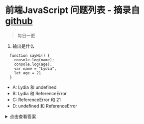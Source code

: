 # 前端JavaScript 问题列表  - 摘录自 [github]('https://github.com/lydiahallie/javascript-questions/blob/master/zh-CN/README-zh_CN.md')
> 每日一更

1. 输出是什么
  ```
    function sayHi() {
      console.log(name);
      console.log(age);
      var name = "Lydia",
      let age = 21
    }
  ``` 
- A: Lydia 和 undefined
- B: Lydia 和 ReferenceError
- C: ReferenceError 和 21
- D: undefined 和 ReferenceError

<details>
<summary>点击查看答案</summary>

  答案： D
  ``` 
    在函数内部，我们首先通过 var 关键字声明了 name 变量。这意味着变量被提升了（内存空间在创建阶段就被设置好了），直到程序运行到定义变量位置之前默认值都是 undefined。因为当我们打印 name 变量时还没有执行到定义变量的位置，因此变量的值保持为 undefined。

    通过 let 和 const 关键字声明的变量也会提升，但是和 var 不同，它们不会被初始化。在我们声明（初始化）之前是不能访问它们的。这个行为被称之为暂时性死区。当我们试图在声明之前访问它们时，JavaScript 将会抛出一个 ReferenceError 错误。
  ``` 